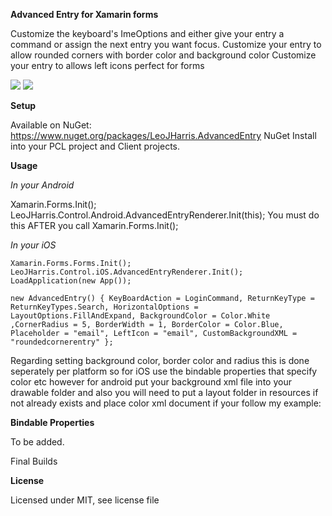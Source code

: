 **Advanced Entry for Xamarin forms**

Customize the keyboard's ImeOptions and either give your entry a command or assign the next entry you want focus. Customize your entry to allow rounded corners with border color and background color Customize your entry to allows left icons perfect for forms

![](https://github.com/LeoJHarris/AdvancedEntry/blob/master/ios.jpg) ![](https://github.com/LeoJHarris/AdvancedEntry/blob/master/android.png)

**Setup**

Available on NuGet: https://www.nuget.org/packages/LeoJHarris.AdvancedEntry NuGet Install into your PCL project and Client projects.

**Usage**

_In your Android_

Xamarin.Forms.Init();
LeoJHarris.Control.Android.AdvancedEntryRenderer.Init(this);
You must do this AFTER you call Xamarin.Forms.Init();

_In your iOS_

`Xamarin.Forms.Forms.Init(); `
`LeoJHarris.Control.iOS.AdvancedEntryRenderer.Init(); `
`LoadApplication(new App());`

`new AdvancedEntry()
            {
                KeyBoardAction = LoginCommand,
                ReturnKeyType = ReturnKeyTypes.Search,
                HorizontalOptions = LayoutOptions.FillAndExpand,
                BackgroundColor = Color.White
                ,CornerRadius = 5,
                BorderWidth = 1,
                BorderColor = Color.Blue,
                Placeholder = "email",
                LeftIcon = "email",
                CustomBackgroundXML = "roundedcornerentry"
            };`

Regarding setting background color, border color and radius this is done seperately per platform so for iOS use the bindable properties that specify color etc however for android put your background xml file into your drawable folder and also you will need to put a layout folder in resources if not already exists and place color xml document if your follow my example:

**Bindable Properties**

To be added.

Final Builds

**License**

Licensed under MIT, see license file

